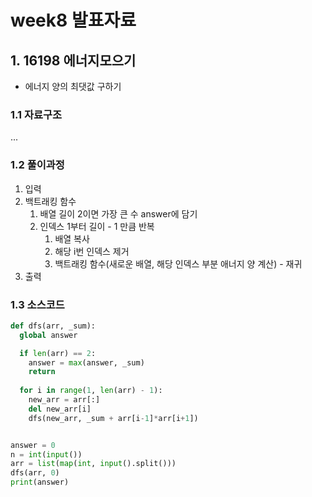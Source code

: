 # week8 발표자료

## 1. 16198 에너지모으기
- 에너지 양의 최댓값 구하기

### 1.1 자료구조
...
   
### 1.2 풀이과정 
1. 입력
2. 백트래킹 함수
   1. 배열 길이 2이면 가장 큰 수 answer에 담기
   2. 인덱스 1부터 길이 - 1 만큼 반복
      1. 배열 복사 
      2. 해당 i번 인덱스 제거
      3. 백트래킹 함수(새로운 배열, 해당 인덱스 부분 애너지 양 계산) - 재귀
3. 출력

### 1.3 소스코드

```python
def dfs(arr, _sum):
  global answer

  if len(arr) == 2:
    answer = max(answer, _sum)
    return
  
  for i in range(1, len(arr) - 1):
    new_arr = arr[:]
    del new_arr[i]
    dfs(new_arr, _sum + arr[i-1]*arr[i+1])


answer = 0
n = int(input())
arr = list(map(int, input().split()))
dfs(arr, 0)
print(answer)
```


